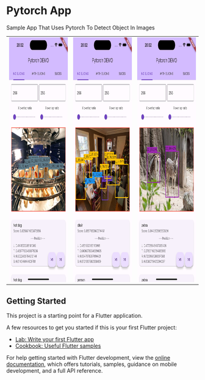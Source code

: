 # Pytorch App

Sample App That Uses Pytorch To Detect Object In Images

<table>
  <tr>
    <td><img src="assets/samples/detections/hotdogs.png" width=324 height=640 /></td>
    <td><img src="assets/samples/detections/people.png" width=324 height=640 /></td>
    <td><img src="assets/samples/detections/zebra.png" width=324 height=640 /></td>
  </tr>
</table>

## Getting Started

This project is a starting point for a Flutter application.

A few resources to get you started if this is your first Flutter project:

- [Lab: Write your first Flutter app](https://docs.flutter.dev/get-started/codelab)
- [Cookbook: Useful Flutter samples](https://docs.flutter.dev/cookbook)

For help getting started with Flutter development, view the
[online documentation](https://docs.flutter.dev/), which offers tutorials,
samples, guidance on mobile development, and a full API reference.
